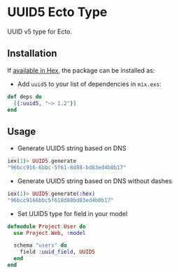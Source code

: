 # UUID5 Ecto Type

UUID v5 type for Ecto.

## Installation

If [available in Hex](https://hex.pm/docs/publish), the package can be installed as:

* Add `uuid5` to your list of dependencies in `mix.exs`:

```elixir
def deps do
  [{:uuid5, "~> 1.2"}]
end
```

## Usage

* Generate UUID5 string based on DNS

```elixir
iex(1)> UUID5.generate
"96bcc916-6bbc-5f61-8d88-bd83ed4b0b17"
```

* Generate UUID5 string based on DNS without dashes

```elixir
iex(1)> UUID5.generate(:hex)
"96bcc9166bbc5f618d88bd83ed4b0b17"
```

* Set UUID5 type for field in your model

```elixir
defmodule Project.User do
  use Project.Web, :model

  schema "users" do
    field :uuid_field, UUID5
  end
end
```
